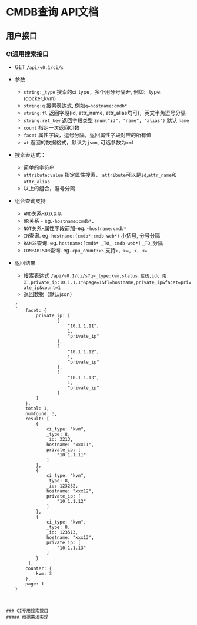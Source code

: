 # CMDB查询 API文档



## 用户接口

### CI通用搜索接口

* GET `/api/v0.1/ci/s`
* 参数
    * `string:_type` 搜索的ci_type，多个用分号隔开, 例如: _type:(docker;kvm)
    * `string:q` 搜索表达式, 例如`q=hostname:cmdb*`
    * `string:fl` 返回字段(id, attr_name, attr_alias均可)，英文半角逗号分隔
    * `string:ret_key` 返回字段类型 `Enum("id", "name", "alias")` 默认 `name`
    * `count` 指定一次返回CI数
    * `facet` 属性字段，逗号分隔，返回属性字段对应的所有值
    * `wt` 返回的数据格式，默认为`json`, 可选参数为`xml`
    
* 搜索表达式：
    * 简单的字符串
    * `attribute:value` 指定属性搜索， `attribute`可以是`id`,`attr_name`和`attr_alias`
    * 以上的组合，逗号分隔
    
* 组合查询支持
    * `AND`关系-`默认关系`
    * `OR`关系 - eg.`-hostname:cmdb*`、
    * `NOT`关系-属性字段前加`~`eg. `~hostname:cmdb*`
    * `IN`查询. eg. `hostname:(cmdb*;cmdb-web*)` 小括号, 分号分隔
    * `RANGE`查询. eg. `hostname:[cmdb* _TO_ cmdb-web*]` `_TO_`分隔
    * `COMPARISON`查询. eg. `cpu_count:>5` 支持`>, >=, <, <=`
    
* 返回结果
    * 搜索表达式 `/api/v0.1/ci/s?q=_type:kvm,status:在线,idc:南汇,private_ip:10.1.1.1*&page=1&fl=hostname,private_ip&facet=private_ip&count=1`
    * 返回数据（默认json）
    
    ```
    {
        facet: {
            private_ip: [
                    [
                        "10.1.1.11",
                        1,
                        "private_ip"
                    ],
                    [
                        "10.1.1.12",
                        1,
                        "private_ip"
                    ],
                    [
                        "10.1.1.13",
                        1,
                        "private_ip"
                    ]
            ]
        },
        total: 1,
        numfound: 3,
        result: [
            {
                ci_type: "kvm",
                _type: 8,
                _id: 3213,
                hostname: "xxx11",
                private_ip: [
                    "10.1.1.11"
                ]
            },
            {
                ci_type: "kvm",
                _type: 8,
                _id: 123232,
                hostname: "xxx12",
                private_ip: [
                    "10.1.1.12"
                ]
            },
            {
                ci_type: "kvm",
                _type: 8,
                _id: 123513,
                hostname: "xxx13",
                private_ip: [
                    "10.1.1.13"
                ]
            }
         ],
        counter: {
            kvm: 3
        },
        page: 1
    }
```

                
### CI专用搜索接口   
##### 根据需求实现
    
        